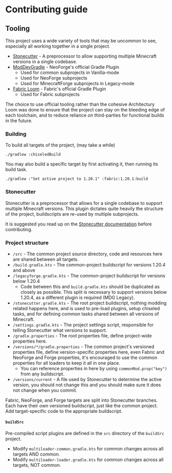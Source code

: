 # Contributing guide

## Tooling

This project uses a wide variety of tools that may be uncommon to see, especially all working together in a single project.

- [Stonecutter](https://stonecutter.kikugie.dev) - A preprocessor to allow supporting multiple Minecraft versions in a single codebase.
- [ModDevGradle](https://projects.neoforged.net/neoforged/moddevgradle) - NeoForge's official Gradle Plugin
  - Used for common subprojects in Vanilla-mode
  - Used for NeoForge subprojects
  - Used for MinecraftForge subprojects in Legacy-mode
- [Fabric Loom](https://github.com/fabricmc/fabric-loom) - Fabric's official Gradle Plugin
  - Used for Fabric subprojects

The choice to use official tooling rather than the cohesive Architectury Loom was done to ensure that
the project can stay on the bleeding edge of each toolchain, and to reduce reliance on third-parties for
functional builds in the future.

### Building

To build all targets of the project, (may take a while)

```shell
./gradlew :chiseledBuild
```

You may also build a specific target by first activating it, then running its build task.

```shell
./gradlew :"Set active project to 1.20.1" :fabric:1.20.1:build
```

### Stonecutter

Stonecutter is a preprocessor that allows for a single codebase to support multiple Minecraft versions.
This plugin dictates quite heavily the structure of the project, buildscripts are re-used by multiple subprojects.

It is suggested you read up on the [Stonecutter documentation](https://stonecutter.kikugie.dev) before contributing.

### Project structure

- `/src` - The common project source directory, code and resources here are shared between all targets.
- `/build.gradle.kts` - The common-project buildscript for versions 1.20.4 and above
- `/legacyforge.gradle.kts` - The common-project buildscript for versions below 1.20.4
  - Code between this and `build.gradle.kts` should be duplicated as closely as possible. This split is necessary
    to support versions below 1.20.4, as a different plugin is required (MDG Legacy).
- `/stonecutter.gradle.kts` - The root project buildscript, nothing modding related happens here, and is used to pre-load
  plugins, setup chiseled tasks, and for defining common tasks shared between all versions of Minecraft.
- `/settings.gradle.kts` - The project settings script, responsible for telling Stonecutter what versions to support.
- `/gradle.properties` - The root properties file, define project-wide properties here.
- `/versions/*/gradle.properties` - The common project's versioned properties file, define version-specific properties here,
  even Fabric and NeoForge and Forge properties, it's encouraged to use the common properties for all loaders to keep it
  all in one place.
  - You can reference properties in here by using `commonMod.prop("key")` from any buildscript.
- `/versions/current` - A file used by Stonecutter to determine the active version, you should not change this and you
  should make sure it does not change when you commit.

Fabric, NeoForge, and Forge targets are split into Stonecutter branches. Each have their own versioned buildscript,
just like the common project. Add target-specific code to the appropriate buildscript.

#### `buildSrc`

Pre-compiled script plugins are defined in the `src` directory of the `buildSrc` project. 

- Modify `multiloader-common.gradle.kts` for common changes across all targets AND common.
- Modify `multiloader-loader.gradle.kts` for common changes across all targets, NOT common.
  